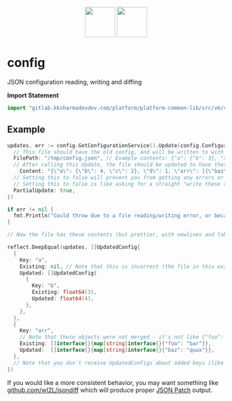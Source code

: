 <p align="center">
<img height=70px src="docs/images/logo.png">
<img height=70px src="docs/images/Go-Logo_Blue.png">
</p>

# config

JSON configuration reading, writing and diffing

**Import Statement**

```go
import "gitlab.kksharmadevdev.com/platform/platform-common-lib/src/v6/config"
```

## Example

```go
updates, err := config.GetConfigurationService().Update(config.Configuration{
  // This file should have the old config, and will be written to with the new config
  FilePath: "/tmp/config.json", // Example contents: {"a": {"b": 3}, "x": 3, "arr": [{"foo": "bar"}]}
  // After calling this Update, the file should be updated to have these contents
	Content: "{\"a\": {\"b\": 4, \"c\": 2}, \"d\": 1, \"arr\": [{\"baz\": \"quux\"}]}",
  // Setting this to false will prevent you from getting any errors or any info about the changes (the updates variable will be empty), and won't do any merging.
  // Setting this to false is like asking for a straight "write these contents to this file path"
  PartialUpdate: true,
})

if err != nil {
  fmt.Println("Could throw due to a file reading/writing error, or because a key which was a JSON object in the contents of the original file is now not a JSON object in contents")
}

// Now the file has these contents (but prettier, with newlines and tabs): {"a": {"b": 4, "c": 2}, "arr": [{"baz": "quux"}], "d": 1, "x": 3}

reflect.DeepEqual(updates, []UpdatedConfig{
  {
    Key: "a",
    Existing: nil, // Note that this is incorrect (the file in this example did have contents here), but it's the behavior of this module
    Updated: []UpdatedConfig{
      {
        Key: "b",
        Existing: float64(3),
        Updated: float64(4),
      },
    },
  },
  {
    Key: "arr",
    // Note that these objects were not merged - it's not like {"foo": "bar", "baz": "quux"}, it's just {"baz": "quux"}
    Existing: []interface{}{map[string]interface{}{"foo": "bar"}},
    Updated:  []interface{}{map[string]interface{}{"baz": "quux"}},
  },
  // Note that you don't receive UpdatedConfigs about added keys (like d), nor do you receive UpdatedConfigs about missing keys (like x)
})
```

If you would like a more consistent behavior, you may want something like [github.com/wI2L/jsondiff](https://pkg.go.dev/github.com/wI2L/jsondiff) which will produce proper [JSON Patch](http://jsonpatch.com/) output.

